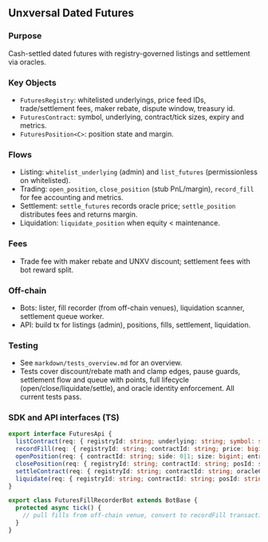 ## Unxversal Dated Futures

### Purpose
Cash-settled dated futures with registry-governed listings and settlement via oracles.

### Key Objects
- `FuturesRegistry`: whitelisted underlyings, price feed IDs, trade/settlement fees, maker rebate, dispute window, treasury id.
- `FuturesContract`: symbol, underlying, contract/tick sizes, expiry and metrics.
- `FuturesPosition<C>`: position state and margin.

### Flows
- Listing: `whitelist_underlying` (admin) and `list_futures` (permissionless on whitelisted).
- Trading: `open_position`, `close_position` (stub PnL/margin), `record_fill` for fee accounting and metrics.
- Settlement: `settle_futures` records oracle price; `settle_position` distributes fees and returns margin.
- Liquidation: `liquidate_position` when equity < maintenance.

### Fees
- Trade fee with maker rebate and UNXV discount; settlement fees with bot reward split.

### Off-chain
- Bots: lister, fill recorder (from off-chain venues), liquidation scanner, settlement queue worker.
- API: build tx for listings (admin), positions, fills, settlement, liquidation.

### Testing
- See `markdown/tests_overview.md` for an overview.
- Tests cover discount/rebate math and clamp edges, pause guards, settlement flow and queue with points, full lifecycle (open/close/liquidate/settle), and oracle identity enforcement. All current tests pass.

### SDK and API interfaces (TS)
```ts
export interface FuturesApi {
  listContract(req: { registryId: string; underlying: string; symbol: string; contractSize: bigint; tickSize: bigint; expiryMs: bigint; initMarginBps: number; maintMarginBps: number; }): Promise<TxBuildResult>;
  recordFill(req: { registryId: string; contractId: string; price: bigint; size: bigint; takerIsBuyer: boolean; maker: string; unxvCoins?: string[]; unxvAggId: string; oracleCfgId: string; clockId: string; feeCoin: string; treasuryId: string; oiIncrease: boolean; minPrice: bigint; maxPrice: bigint; }): Promise<TxBuildResult>;
  openPosition(req: { contractId: string; side: 0|1; size: bigint; entryPrice: bigint; marginCoin: string; }): Promise<TxBuildResult>;
  closePosition(req: { registryId: string; contractId: string; posId: string; price: bigint; qty: bigint; treasuryId: string; }): Promise<TxBuildResult>; // tick-size enforced; close fee includes optional bot split
  settleContract(req: { registryId: string; contractId: string; oracleCfgId: string; clockId: string; priceAggId: string; treasuryId: string; }): Promise<TxBuildResult>;
  liquidate(req: { registryId: string; contractId: string; posId: string; markPrice: bigint; treasuryId: string; }): Promise<TxBuildResult>;
}

export class FuturesFillRecorderBot extends BotBase {
  protected async tick() {
    // pull fills from off-chain venue, convert to recordFill transactions with fees
  }
}
```


